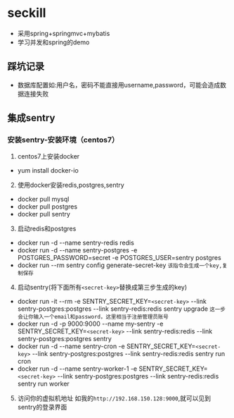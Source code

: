 # seckill
- 采用spring+springmvc+mybatis
- 学习并发和spring的demo

## 踩坑记录
- 数据库配置如:用户名，密码不能直接用username,password，可能会造成数据连接失败

## 集成sentry

### 安装sentry-安装环境（centos7）
1. centos7上安装docker
- yum install docker-io

2. 使用docker安装redis,postgres,sentry

- docker pull mysql
- docker pull postgres
- docker pull sentry 

3. 启动redis和postgres

- docker run -d --name sentry-redis redis
- docker run -d --name sentry-postgres -e POSTGRES_PASSWORD=secret -e POSTGRES_USER=sentry postgres
- docker run --rm sentry config generate-secret-key `该指令会生成一个key,复制保存`

4. 启动sentry(将下面所有`<secret-key>`替换成第三步生成的key)
- docker run -it --rm -e SENTRY_SECRET_KEY=`<secret-key>` --link sentry-postgres:postgres --link sentry-redis:redis sentry upgrade
  `这一步会让你输入一个email和password，这里相当于注册管理员账号`
- docker run -d -p 9000:9000 --name my-sentry -e SENTRY_SECRET_KEY=`<secret-key>` --link sentry-redis:redis --link sentry-postgres:postgres sentry
- docker run -d --name sentry-cron -e SENTRY_SECRET_KEY=`<secret-key>` --link sentry-postgres:postgres --link sentry-redis:redis sentry run cron
- docker run -d --name sentry-worker-1 -e SENTRY_SECRET_KEY=`<secret-key>` --link sentry-postgres:postgres --link sentry-redis:redis sentry run worker

5. 访问你的虚拟机地址 如我的`http://192.168.150.128:9000`,就可以见到sentry的登录界面
